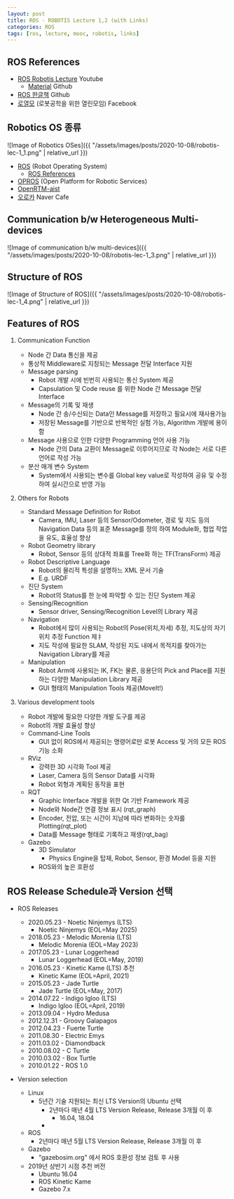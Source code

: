 ```yaml
---
layout: post
title: ROS - ROBOTIS Lecture 1,2 (with Links)
categories: ROS
tags: [ros, lecture, mooc, robotis, links]
---
```

## ROS References

- [ROS Robotis Lecture](<https://www.youtube.com/playlist?list=PLRG6WP3c31_VIFtFAxSke2NG_DumVZPgw>) Youtube
  - [Material](<https://github.com/robotpilot/ros-seminar>) Github
- [ROS 한글책](<https://github.com/robotpilot/rosbook_kr>) Github
- [로열모](<https://www.facebook.com/groups/KoreanRobotics>) (로봇공학을 위한 열린모임) Facebook

## Robotics OS 종류

![Image of Robotics OSes]({{ "/assets/images/posts/2020-10-08/robotis-lec-1_1.png" | relative_url }})

- [ROS](<https://ros.org>) (Robot Operating System)
  - [ROS References](#ros-references)
- [OPROS](<https://github.com/opros-wiki/OPRoS_v1.1_Components/wiki/Open-Platform-for-Robotic-Services>) (Open Platform for Robotic Services)
- [OpenRTM-aist](<https://www.openrtm.org/openrtm/>)
- [오로카](<https://cafe.naver.com/openrt/23862>) Naver Cafe

## Communication b/w Heterogeneous Multi-devices

![Image of communication b/w multi-devices]({{ "/assets/images/posts/2020-10-08/robotis-lec-1_3.png" | relative_url }})

## Structure of ROS

![Image of Structure of ROS]({{ "/assets/images/posts/2020-10-08/robotis-lec-1_4.png" | relative_url }})

## Features of ROS

1. Communication Function
    - Node 간 Data 통신을 제공
    - 통상적 Middleware로 지칭되는 Message 전달 Interface 지원
    - Message parsing
      - Robot 개발 시에 빈번히 사용되는 통신 System 제공
      - Capsulation 및 Code reuse 를 위한 Node 간 Message 전달 Interface
    - Message의 기록 및 재생
      - Node 간 송/수신되는 Data인 Message를 저장하고 필요시에 재사용가능
      - 저장된 Message를 기반으로 반복적인 실험 가능, Algorithm 개발에 용이함
    - Message 사용으로 인한 다양한 Programming 언어 사용 가능
      - Node 간의 Data 교환이 Message로 이루어지므로 각 Node는 서로 다른 언어로 작성 가능
    - 분산 매개 변수 System
      - System에서 사용되는 변수를 Global key value로 작성하여 공유 및 수정하여 실시간으로 반영 가능

2. Others for Robots

    - Standard Message Definition for Robot
      - Camera, IMU, Laser 등의 Sensor/Odometer, 경로 및 지도 등의 Navigation Data 등의 표준 Message를 정의 하여 Module화, 협업 작업을 유도, 효율성 향상
    - Robot Geometry library
      - Robot, Sensor 등의 상대적 좌표를 Tree화 하는 TF(TransForm) 제공
    - Robot Descriptive Language
      - Robot의 물리적 특성을 설명하느 XML 문서 기술
      - E.g. URDF
    - 진단 System
      - Robot의 Status를 한 눈에 파악할 수 있는 진단 System 제공
    - Sensing/Recognition
      - Sensor driver, Sensing/Recognition Level의 Library 제공
    - Navigation
      - Robot에서 많이 사용되는 Robot의 Pose(위치,자세) 추정, 지도상의 자기 위치 추정 Function 제ㅑ
      - 지도 작성에 필요한 SLAM, 작성된 지도 내에서 목적지를 찾아가는 Navigation Library를 제공
    - Manipulation
      - Robot Arm에 사용되는 IK, FK는 물론, 응용단의 Pick and Place를 지원하는 다양한 Manipulation Library 제공
      - GUI 형태의 Manipulation Tools 제공(MoveIt!)

3. Various development tools

    - Robot 개발에 필요한 다양한 개발 도구를 제공
    - Robot의 개발 효율성 향상
    - Command-Line Tools
      - GUI 없이 ROS에서 제공되는 명령어로만 로봇 Access 및 거의 모든 ROS 기능 소화
    - RViz
      - 강력한 3D 시각화 Tool 제공
      - Laser, Camera 등의 Sensor Data를 시각화
      - Robot 외형과  계획된 동작을 표현
    - RQT
      - Graphic Interface 개발을 위한 Qt 기반 Framework 제공
      - Node와 Node간 연결 정보 표시 (rqt_graph)
      - Encoder, 전압, 또는 시간이 지남에 따라  변화하는 숫자를 Plotting(rqt_plot)
      - Data를 Message 형태로 기록하고 재생(rqt_bag)
    - Gazebo
      - 3D Simulator
        - Physics Engine을 탑재, Robot, Sensor, 환경 Model 등을 지원
      - ROS와의 높은 호환성

## ROS Release Schedule과 Version 선택

- ROS Releases
  - 2020.05.23 - Noetic Ninjemys (LTS)
    - Noetic Ninjemys (EOL=May 2025)
  - 2018.05.23 - Melodic Morenia (LTS)
    - Melodic Morenia (EOL=May 2023)
  - 2017.05.23 - Lunar Loggerhead
    - Lunar Loggerhead (EOL=May, 2019)
  - 2016.05.23 - Kinetic Kame (LTS) 추천
    - Kinetic Kame (EOL=April, 2021)
  - 2015.05.23 - Jade Turtle
    - Jade Turtle (EOL=May, 2017)
  - 2014.07.22 - Indigo Igloo (LTS)
    - Indigo Igloo (EOL=April, 2019)
  - 2013.09.04 - Hydro Medusa
  - 2012.12.31 - Groovy Galapagos
  - 2012.04.23 - Fuerte Turtle
  - 2011.08.30 - Electric Emys
  - 2011.03.02 - Diamondback
  - 2010.08.02 - C Turtle
  - 2010.03.02 - Box Turtle
  - 2010.01.22 - ROS 1.0

- Version selection
  - Linux
    - 5년간 기술 지원되는 최신 LTS Version의 Ubuntu 선택
      - 2년마다 매년 4월 LTS Version Release, Release 3개월 이 후
        - 16.04, 18.04
      - 
  - ROS
    - 2년마다 매년 5월 LTS Version Release, Release 3개월 이 후
  - Gazebo
    - "gazebosim.org" 에서 ROS 호환성 정보 검토 후 사용
  - 2019년 상반기 시점 추천 버전
    - Ubuntu 16.04
    - ROS Kinetic Kame
    - Gazebo 7.x